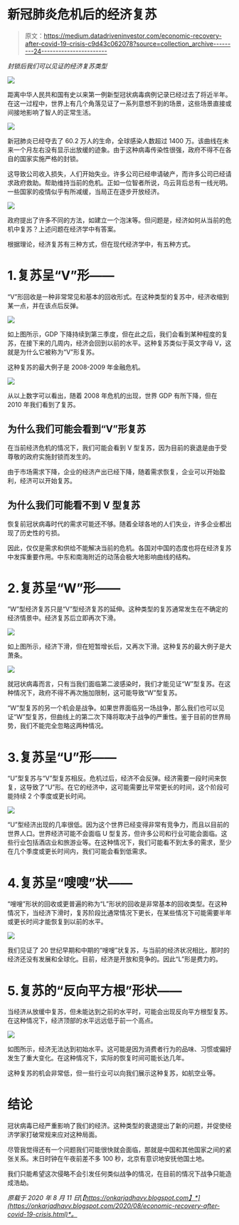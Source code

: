 # 新冠肺炎危机后的经济复苏

> 原文：<https://medium.datadriveninvestor.com/economic-recovery-after-covid-19-crisis-c9d43c062078?source=collection_archive---------24----------------------->

*封锁后我们可以见证的经济复苏类型*

![](img/19864d7746cc70902c2bb7c67815b59d.png)

距离中华人民共和国有史以来第一例新型冠状病毒病例记录已经过去了将近半年。在这一过程中，世界上有几个角落见证了一系列意想不到的场景，这些场景直接或间接地影响了智人的正常生活。

![](img/453061102d447743b8e7647e5a75465f.png)

新冠肺炎已经夺去了 60.2 万人的生命，全球感染人数超过 1400 万。该曲线在未来一个月左右没有显示出放缓的迹象。由于这种病毒传染性很强，政府不得不在各自的国家实施严格的封锁。

这导致公司收入损失，人们开始失业。许多公司已经申请破产，而许多公司已经请求政府救助。帮助维持当前的危机。正如一位智者所说，乌云背后总有一线光明。一些国家的疫情似乎有所减缓，当局正在逐步开放经济。

![](img/b0df61555cdf7cc0be9b6fb04a6893d7.png)

政府提出了许多不同的方法，如建立一个泡沫等。但问题是，经济如何从当前的危机中复苏？上述问题在经济学中有答案。

根据理论，经济复苏有三种方式，但在现代经济学中，有五种方式。

# 1.复苏呈“V”形——

“V”形回收是一种非常常见和基本的回收形式。在这种类型的复苏中，经济收缩到某一点，并在该点后反弹。

![](img/2bedafb69b472f03e0c041c8f2615cc6.png)

如上图所示，GDP 下降持续到第三季度，但在此之后，我们会看到某种程度的复苏，在接下来的几周内，经济会回到以前的水平。这种复苏类似于英文字母 V，这就是为什么它被称为“V”形复苏。

这种复苏的最大例子是 2008-2009 年金融危机。

![](img/fec39add73b1a2f4ede5b5b9e7c8be72.png)

从以上数字可以看出，随着 2008 年危机的出现，世界 GDP 有所下降，但在 2010 年我们看到了复苏。

## **为什么我们可能会看到“V”形复苏**

在当前经济危机的情况下，我们可能会看到 V 型复苏，因为目前的衰退是由于受尊敬的政府实施封锁而发生的。

由于市场需求下降，企业的经济产出已经下降，随着需求恢复，企业可以开始盈利，经济可以开始复苏。

## **为什么我们可能看不到 V 型复苏**

恢复前冠状病毒时代的需求可能还不够。随着全球各地的人们失业，许多企业都出现了历史性的亏损。

因此，仅仅是需求和供给不能解决当前的危机。各国对中国的态度也将在经济复苏中发挥重要作用。中东和南海附近的动荡会极大地影响曲线的结构。

# 2.复苏呈“W”形——

“W”型经济复苏只是“V”型经济复苏的延伸。这种类型的复苏通常发生在不确定的经济情景中。经济复苏后立即再次下滑。

![](img/8de72a892bfef12fbafd162794e68beb.png)

如上图所示，经济下滑，但在短暂增长后，又再次下滑。这种复苏的最大例子是大萧条。

![](img/770401e0110bfde68092f6a5b468abd9.png)

就冠状病毒而言，只有当我们面临第二波感染时，我们才能见证“W”型复苏。在这种情况下，政府不得不再次施加限制，这可能导致“W”型复苏。

“W”型复苏的另一个机会是战争。如果世界面临另一场战争，那么我们也可以见证“W”型复苏，但曲线上的第二次下降将取决于战争的严重性。鉴于目前的世界局势，我们不能完全忽略这两种情况。

# 3.复苏呈“U”形——

“U”型复苏与“V”型复苏相反。危机过后，经济不会反弹。经济需要一段时间来恢复，这导致了“U”形。在它的经济中，这可能需要比平常更长的时间，这个阶段可能持续 2 个季度或更长时间。

![](img/f9031f5399d5ac6a09f04853c7d491b2.png)

“U”型经济出现的几率很低。因为这个世界已经变得非常有竞争力，而且以目前的世界人口。世界经济可能不会面临 U 型复苏，但许多公司和行业可能会面临。这些行业包括酒店业和旅游业等。在这种情况下，我们可能看不到太多的需求，至少在几个季度或更长时间内，我们可能会看到低需求。

# 4.复苏呈“嗖嗖”状——

“嗖嗖”形状的回收或更普遍的称为“L”形状的回收是非常基本的回收类型。在这种情况下，当经济下滑时，复苏阶段比通常情况下更长，在某些情况下可能需要半年或更长时间才能恢复到以前的水平。

![](img/34cdb369623a4945734ec5cbf23a846d.png)

我们见证了 20 世纪早期和中期的“嗖嗖”状复苏，与当前的经济状况相比，那时的经济还没有发展和全球化。目前，经济是开放和竞争的。因此“L”形是费力的。

# 5.复苏的“反向平方根”形状——

当经济从放缓中复苏，但未能达到之前的水平时，可能会出现反向平方根型复苏。在这种情况下，经济顶部的水平远远低于前一个高点。

![](img/e9d71594c3ae228f9374ed079238f720.png)

如图所示，经济无法达到初始水平。这可能是因为消费者行为的品味、习惯或偏好发生了重大变化。在这种情况下，实际的恢复时间可能长达几年。

这种复苏的机会非常低，但一些行业可以向我们展示这种复苏，如航空业等。

# 结论

冠状病毒已经严重影响了我们的经济。这种类型的衰退提出了新的问题，并促使经济学家打破常规来应对这种局面。

尽管我觉得还有一个问题我们可能很快就会面临，那就是中国和其他国家之间的紧张关系。末日时钟在午夜前差不多 100 秒，北京有意识地安抚他国土地。

我们只能希望这次侵略不会引发任何类似战争的情况，在目前的情况下战争只能造成浩劫。

*原载于 2020 年 8 月 11 日*[*【https://onkarjadhavv.blogspot.com】*](https://onkarjadhavv.blogspot.com/2020/08/economic-recovery-after-covid-19-crisis.html)*。*